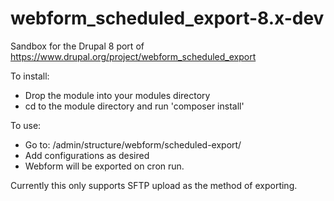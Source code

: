 # webform_scheduled_export-8.x-dev
Sandbox for the Drupal 8 port of https://www.drupal.org/project/webform_scheduled_export

To install:
 * Drop the module into your modules directory
 * cd to the module directory and run 'composer install'

To use:
 * Go to: /admin/structure/webform/scheduled-export/
 * Add configurations as desired
 * Webform will be exported on cron run.

Currently this only supports SFTP upload as the method of exporting.
